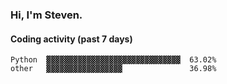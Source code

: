 ### Hi, I'm Steven.

#### Coding activity (past 7 days)
```
Python  ▓▓▓▓▓▓▓▓▓▓▓▓▓▓▓▓▓▓▓▓▓▓▓▓▓▓▓▓▓▓  63.02%
other   ▓▓▓▓▓▓▓▓▓▓▓▓▓▓▓▓▓               36.98%
```
